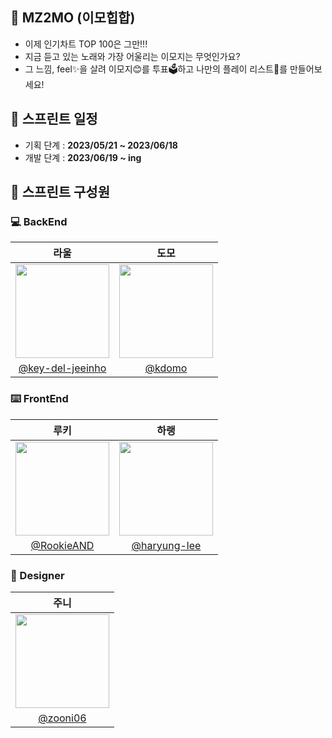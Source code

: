 ## 🎸 MZ2MO (이모힙합)
- 이제 인기차트 TOP 100은 그만!!! 
- 지금 듣고 있는 노래와 가장 어울리는 이모지는 무엇인가요?
- 그 느낌, feel✨을 살려 이모지😊를 투표🗳하고 나만의 플레이 리스트🎵를 만들어보세요!

## 📅 스프린트 일정
- 기획 단계 : **2023/05/21 ~ 2023/06/18** 
- 개발 단계 : **2023/06/19 ~ ing** 


## 👋 스프린트 구성원
### 💻 BackEnd

|                                    라울                                    |                                    도모                                    | 
| :------------------------------------------------------------------------: | :------------------------------------------------------------------------: |
| <img src="https://avatars.githubusercontent.com/u/77221262?v=4" width=150> | <img src="https://avatars.githubusercontent.com/u/64088250?v=4" width=150> |
|                 [@key-del-jeeinho](https://github.com/key-del-jeeinho)                 |                    [@kdomo](https://github.com/kdomo)                    |

### ⌨️ FrontEnd
|                                    루키                                    |                                    하랭                                    |
| :------------------------------------------------------------------------: | :------------------------------------------------------------------------: | 
| <img src="https://avatars.githubusercontent.com/u/74497253?v=4" width=150> | <img src="https://avatars.githubusercontent.com/u/64428916?v=4" width=150> |
|                 [@RookieAND](https://github.com/RookieAND)                 |                    [@haryung-lee](https://github.com/haryung-lee)                    |

### 🎨 Designer
|                                    주니                               |
| :------------------------------------------------------------------------: |
| <img src="https://www.teoconf.com/_next/image?url=%2F_next%2Fstatic%2Fmedia%2FJuni.a5d271d0.png&w=640&q=75" width=150> |
|                 [@zooni06](https://www.behance.net/zooni06)                 |